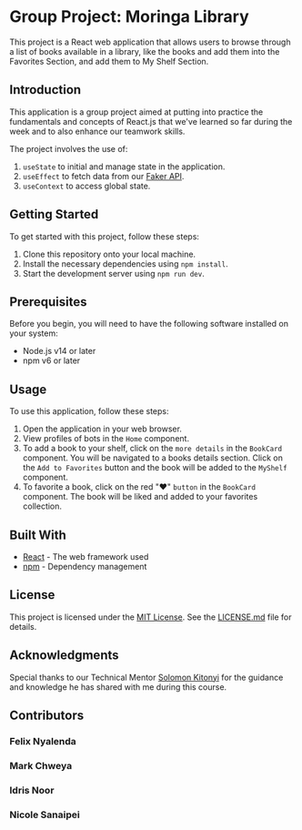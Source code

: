 # Group Project: Moringa Library

This project is a React web application that allows users to browse through a list of books available in a library, like the books and add them into the Favorites Section, and add them to My Shelf Section.

## Introduction

This application is a group project aimed at putting into practice the fundamentals and concepts of React.js that we've learned so far during the week and to also enhance our teamwork skills.

The project involves the use of:

1. `useState` to initial and manage state in the application.
2. `useEffect` to fetch data from our [Faker API](https://fakerapi.it/api/v1/books).
3. `useContext` to access global state.

## Getting Started

To get started with this project, follow these steps:

1. Clone this repository onto your local machine.
2. Install the necessary dependencies using `npm install`.
3. Start the development server using `npm run dev`.

## Prerequisites

Before you begin, you will need to have the following software installed on your system:

-  Node.js v14 or later
-  npm v6 or later

## Usage

To use this application, follow these steps:

1. Open the application in your web browser.
2. View profiles of bots in the `Home` component.
3. To add a book to your shelf, click on the `more details` in the `BookCard` component. You will be navigated to a books details section. Click on the `Add to Favorites` button and the book will be added to the `MyShelf` component.
4. To favorite a book, click on the red "❤️" `button` in the `BookCard` component. The book will be liked and added to your favorites collection.

## Built With

-  [React](https://reactjs.org/) - The web framework used
-  [npm](https://www.npmjs.com/) - Dependency management

## License

This project is licensed under the [MIT License](https://opensource.org/licenses/MIT). See the [LICENSE.md](LICENSE.md) file for details.

## Acknowledgments

Special thanks to our Technical Mentor [Solomon Kitonyi](https://github.com/SolomonKitonyi) for the guidance and knowledge he has shared with me during this course.

## Contributors

### Felix Nyalenda

### Mark Chweya

### Idris Noor

### Nicole Sanaipei
